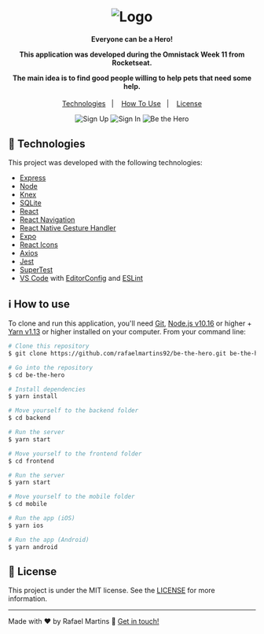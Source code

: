 <h1 align="center">
    <img alt="Logo" src="https://ik.imagekit.io/rafaelmartins/logo_3x_DQQYyjOj2.png" />
    <br>
</h1>

<h4 align="center">
  <p>Everyone can be a Hero!</p>
  
  <p>This application was developed during the Omnistack Week 11 from Rocketseat.</p>

  <p>The main idea is to find good people willing to help pets that need some help.</p>
</h4>


<p align="center">
  <a href="#rocket-technologies">Technologies</a>&nbsp;&nbsp;&nbsp;|&nbsp;&nbsp;&nbsp;
  <a href="#information_source-how-to-use">How To Use</a>&nbsp;&nbsp;&nbsp;|&nbsp;&nbsp;&nbsp;
  <a href="#memo-license">License</a>
</p>

<p align="center">
  <img alt="Sign Up" src="https://ik.imagekit.io/rafaelmartins/signup_m0OYvTtqQ.png">
  <img alt="Sign In" src="https://ik.imagekit.io/rafaelmartins/signin_oKChqZ4WW.png">
  <img alt="Be the Hero" src="https://ik.imagekit.io/rafaelmartins/be-the-hero_wjPMskfFB.gif">

</p>

## :rocket: Technologies

This project was developed with the following technologies:

-  [Express](https://expressjs.com/pt-br/)
-  [Node](https://nodejs.org/en/docs/)
-  [Knex](http://knexjs.org/)
-  [SQLite](https://www.sqlite.org/version3.html)
-  [React](https://reactjs.org/docs/getting-started.html)
-  [React Navigation](https://reactnavigation.org/)
-  [React Native Gesture Handler](https://kmagiera.github.io/react-native-gesture-handler/)
-  [Expo](https://docs.expo.io/)
-  [React Icons](https://react-icons.github.io/react-icons/)
-  [Axios](https://github.com/axios/axios)
-  [Jest](https://jestjs.io/docs/en/getting-started.html)
-  [SuperTest](https://github.com/visionmedia/supertest)
-  [VS Code][vc] with [EditorConfig][vceditconfig] and [ESLint][vceslint]

## :information_source: How to use

To clone and run this application, you'll need [Git](https://git-scm.com), [Node.js v10.16][nodejs] or higher + [Yarn v1.13][yarn] or higher installed on your computer. From your command line:

```bash
# Clone this repository
$ git clone https://github.com/rafaelmartins92/be-the-hero.git be-the-hero

# Go into the repository
$ cd be-the-hero

# Install dependencies
$ yarn install

# Move yourself to the backend folder
$ cd backend

# Run the server
$ yarn start

# Move yourself to the frontend folder
$ cd frontend

# Run the server
$ yarn start

# Move yourself to the mobile folder
$ cd mobile

# Run the app (iOS)
$ yarn ios

# Run the app (Android)
$ yarn android
```

## :memo: License
This project is under the MIT license. See the [LICENSE](https://github.com/rafaelmartins92/be-the-hero/blob/master/LICENSE) for more information.

---

Made with ♥ by Rafael Martins :wave: [Get in touch!](https://www.linkedin.com/in/rafael-martins92/)

[nodejs]: https://nodejs.org/
[yarn]: https://yarnpkg.com/
[vc]: https://code.visualstudio.com/
[vceditconfig]: https://marketplace.visualstudio.com/items?itemName=EditorConfig.EditorConfig
[vceslint]: https://marketplace.visualstudio.com/items?itemName=dbaeumer.vscode-eslint
